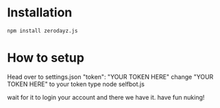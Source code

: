 # Installation
`npm install zerodayz.js`

# How to setup
Head over to settings.json
"token": "YOUR TOKEN HERE"
change "YOUR TOKEN HERE" to your token
type node selfbot.js

wait for it to login your account
and there we have it. have fun nuking!

